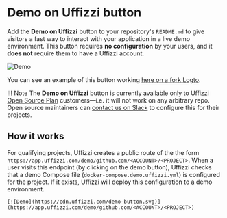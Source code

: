 # **Demo on Uffizzi** button

Add the **Demo on Uffizzi** button to your repository's `README.md` to give visitors a fast way to interact with your application in a live demo environment. This button requires **no configuration** by your users, and it **does not** require them to have a Uffizzi account.

![Demo](https://storage.googleapis.com/cdn.uffizzi.com/demo-button.svg)  

You can see an example of this button working [here on a fork Logto](https://github.com/gadkins/logto/tree/uffizzi-live-demo-button#launch-logto).
 
!!! Note
    The **Demo on Uffizzi** button is currently available only to Uffizzi [Open Source Plan](https://www.uffizzi.com/pricing) customers—i.e. it will not work on any arbitrary repo. Open source maintainers can [contact us on Slack](https://join.slack.com/t/uffizzi/shared_invite/zt-ffr4o3x0-J~0yVT6qgFV~wmGm19Ux9A) to configure this for their projects.

## How it works  

For qualifying projects, Uffizzi creates a public route of the the form `https://app.uffizzi.com/demo/github.com/<ACCOUNT>/<PROJECT>`. When a user visits this endpoint (by clicking on the demo button), Uffizzi checks that a demo Compose file (`docker-compose.demo.uffizzi.yml`) is configured for the project. If it exists, Uffizzi will deploy this configuration to a demo environment.

```
[![Demo](https://cdn.uffizzi.com/demo-button.svg)](https://app.uffizzi.com/demo/github.com/<ACCOUNT>/<PROJECT>)
```


